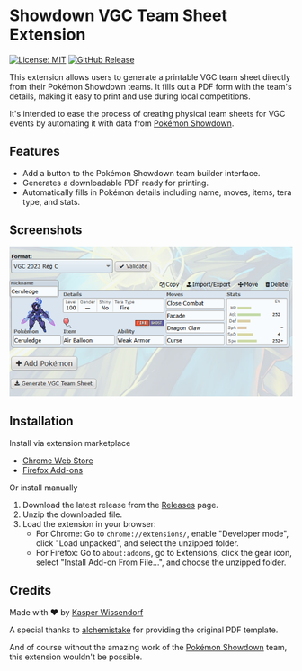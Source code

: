 # Showdown VGC Team Sheet Extension

[![License: MIT](https://img.shields.io/badge/License-MIT-yellow.svg)](https://opensource.org/licenses/MIT)
[![GitHub Release](https://img.shields.io/github/v/release/kasp470f/ShowdownVGCTeamSheet)](https://github.com/kasp470f/ShowdownVGCTeamSheet/releases)

This extension allows users to generate a printable VGC team sheet directly from their Pokémon Showdown teams. It fills out a PDF form with the team's details, making it easy to print and use during local competitions.

It's intended to ease the process of creating physical team sheets for VGC events by automating it with data from [Pokémon Showdown](https://pokemonshowdown.com).

## Features

- Add a button to the Pokémon Showdown team builder interface.
- Generates a downloadable PDF ready for printing.
- Automatically fills in Pokémon details including name, moves, items, tera type, and stats.

## Screenshots

![Screenshot of the extension in action](./.github/images/screenshot_01.png)

## Installation

Install via extension marketplace

- [Chrome Web Store](https://chrome.google.com/webstore/detail/pokemon-showdown-vgc-tea/your-extension-id)
- [Firefox Add-ons](https://addons.mozilla.org/en-US/firefox/addon/your-extension-id)

Or install manually

1. Download the latest release from the [Releases](https://github.com/kasp470f/ShowdownVGCTeamSheet/releases) page.
2. Unzip the downloaded file.
3. Load the extension in your browser:
    - For Chrome: Go to `chrome://extensions/`, enable "Developer mode", click "Load unpacked", and select the unzipped folder.
    - For Firefox: Go to `about:addons`, go to Extensions, click the gear icon, select "Install Add-on From File...", and choose the unzipped folder.

## Credits

Made with ❤️ by [Kasper Wissendorf](https://github.com/kasp470f)

A special thanks to [alchemistake](https://github.com/alchemistake) for providing the original PDF template.

And of course without the amazing work of the [Pokémon Showdown](https://pokemonshowdown.com) team, this extension wouldn't be possible.
